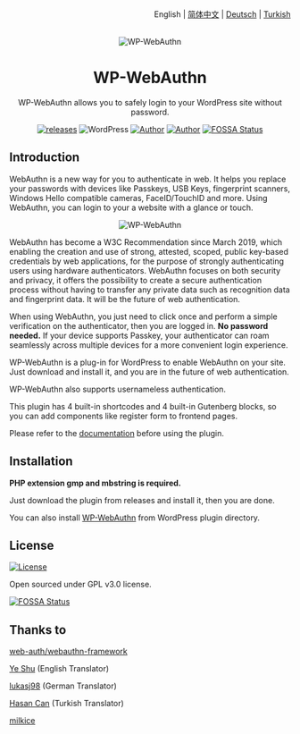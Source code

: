 <div align="right">English | <a title="Simplified Chinese" href="https://github.com/yrccondor/wp-webauthn/blob/master/README/zh_CN.md">简体中文</a> | <a title="German" href="https://github.com/yrccondor/wp-webauthn/blob/master/README/de_DE.md">Deutsch</a> | <a title="Turkish" href="https://github.com/yrccondor/wp-webauthn/blob/master/README/tr_TR.md">Turkish</a></div>

<br>

<p align="center">
<img src="https://acdn.flyhigher.top/gh-wwa-logo.png" alt="WP-WebAuthn">
</p>

<h1 align="center">WP-WebAuthn</h1>

<p align="center">WP-WebAuthn allows you to safely login to your WordPress site without password.</p>

<p align="center"><a href="https://github.com/yrccondor/wp-webauthn/releases"><img alt="releases" src="https://img.shields.io/github/release/yrccondor/wp-webauthn.svg"/></a>
<img alt="WordPress" src="https://img.shields.io/badge/WordPress-5.0%2B-blue.svg"/>
<a href="https://axton.cc"><img alt="Author" src="https://img.shields.io/badge/author-Axton-red.svg"/></a>
<a href="https://flyhigher.top"><img alt="Author" src="https://img.shields.io/badge/made%20with-%e2%9d%a4-ff69b4.svg"/></a>
<a href="https://app.fossa.io/projects/git%2Bgithub.com%2Fyrccondor%2Fwp-webauthn?ref=badge_shield"><img alt="FOSSA Status" src="https://app.fossa.io/api/projects/git%2Bgithub.com%2Fyrccondor%2Fwp-webauthn.svg?type=shield"/></a></p>

## Introduction

WebAuthn is a new way for you to authenticate in web. It helps you replace your passwords with devices like Passkeys, USB Keys, fingerprint scanners, Windows Hello compatible cameras, FaceID/TouchID and more. Using WebAuthn, you can login to your a website with a glance or touch.

<p align="center">
<img src="https://acdn.flyhigher.top/gh-wwa-win-hello.png" alt="WP-WebAuthn">
</p>

WebAuthn has become a W3C Recommendation since March 2019, which enabling the creation and use of strong, attested, scoped, public key-based credentials by web applications, for the purpose of strongly authenticating users using hardware authenticators. WebAuthn focuses on both security and privacy, it offers the possibility to create a secure authentication process without having to transfer any private data such as recognition data and fingerprint data. It will be the future of web authentication.

When using WebAuthn, you just need to click once and perform a simple verification on the authenticator, then you are logged in. **No password needed.** If your device supports Passkey, your authenticator can roam seamlessly across multiple devices for a more convenient login experience.

WP-WebAuthn is a plug-in for WordPress to enable WebAuthn on your site. Just download and install it, and you are in the future of web authentication.

WP-WebAuthn also supports usernameless authentication.

This plugin has 4 built-in shortcodes and 4 built-in Gutenberg blocks, so you can add components like register form to frontend pages.

Please refer to the [documentation](http://doc.flyhigher.top/wp-webauthn) before using the plugin.

## Installation

**PHP extension gmp and mbstring is required.**

Just download the plugin from releases and install it, then you are done.

You can also install [WP-WebAuthn](https://wordpress.org/plugins/wp-webauthn/) from WordPress plugin directory.

## License

<a href="https://github.com/yrccondor/wp-webauthn/blob/master/LICENSE"><img alt="License" src="https://img.shields.io/badge/license-GPL%20V3.0-orange.svg"/></a>

Open sourced under GPL v3.0 license.

[![FOSSA Status](https://app.fossa.io/api/projects/git%2Bgithub.com%2Fyrccondor%2Fwp-webauthn.svg?type=large)](https://app.fossa.io/projects/git%2Bgithub.com%2Fyrccondor%2Fwp-webauthn?ref=badge_large)

## Thanks to

[web-auth/webauthn-framework](https://github.com/web-auth/webauthn-framework)

[Ye Shu](https://github.com/yechs) (English Translator)

[lukasj98](https://github.com/lukasj98) (German Translator)

[Hasan Can](https://github.com/sn0bzy) (Turkish Translator)

[milkice](https://github.com/milkice233)

